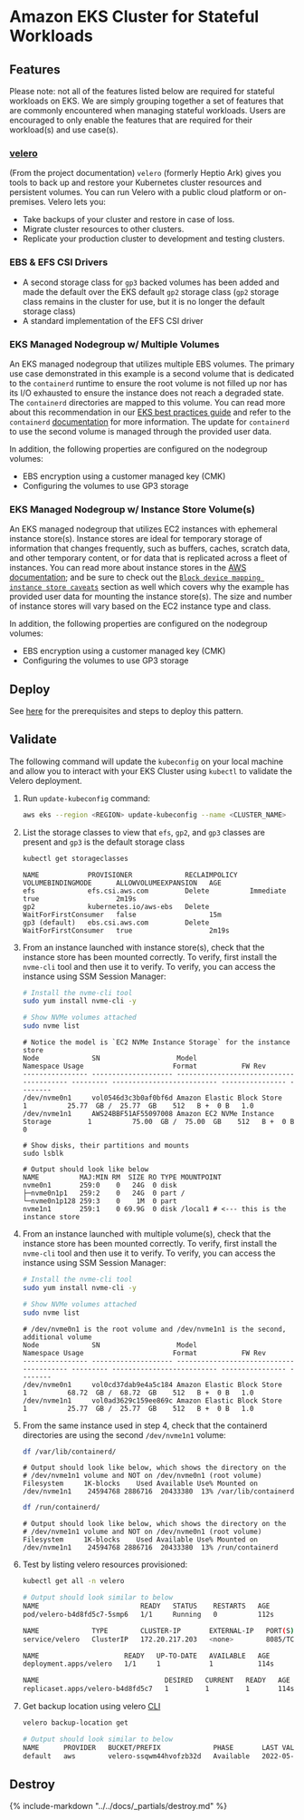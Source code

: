 # Amazon EKS Cluster for Stateful Workloads

## Features

Please note: not all of the features listed below are required for stateful workloads on EKS. We are simply grouping together a set of features that are commonly encountered when managing stateful workloads. Users are encouraged to only enable the features that are required for their workload(s) and use case(s).

### [velero](https://github.com/vmware-tanzu/velero)

(From the project documentation)
`velero` (formerly Heptio Ark) gives you tools to back up and restore your Kubernetes cluster resources and persistent volumes. You can run Velero with a public cloud platform or on-premises. Velero lets you:

- Take backups of your cluster and restore in case of loss.
- Migrate cluster resources to other clusters.
- Replicate your production cluster to development and testing clusters.

### EBS & EFS CSI Drivers

- A second storage class for `gp3` backed volumes has been added and made the default over the EKS default `gp2` storage class (`gp2` storage class remains in the cluster for use, but it is no longer the default storage class)
- A standard implementation of the EFS CSI driver

### EKS Managed Nodegroup w/ Multiple Volumes

An EKS managed nodegroup that utilizes multiple EBS volumes. The primary use case demonstrated in this example is a second volume that is dedicated to the `containerd` runtime to ensure the root volume is not filled up nor has its I/O exhausted to ensure the instance does not reach a degraded state. The `containerd` directories are mapped to this volume. You can read more about this recommendation in our [EKS best practices guide](https://aws.github.io/aws-eks-best-practices/scalability/docs/data-plane/#use-multiple-ebs-volumes-for-containers) and refer to the `containerd` [documentation](https://github.com/containerd/containerd/blob/main/docs/ops.md#base-configuration) for more information. The update for `containerd` to use the second volume is managed through the provided user data.

In addition, the following properties are configured on the nodegroup volumes:

- EBS encryption using a customer managed key (CMK)
- Configuring the volumes to use GP3 storage

### EKS Managed Nodegroup w/ Instance Store Volume(s)

An EKS managed nodegroup that utilizes EC2 instances with ephemeral instance store(s). Instance stores are ideal for temporary storage of information that changes frequently, such as buffers, caches, scratch data, and other temporary content, or for data that is replicated across a fleet of instances. You can read more about instance stores in the [AWS documentation](https://docs.aws.amazon.com/AWSEC2/latest/UserGuide/InstanceStorage.html); and be sure to check out the [`Block device mapping instance store caveats`](https://docs.aws.amazon.com/AWSEC2/latest/UserGuide/block-device-mapping-concepts.html#instance-block-device-mapping) section as well which covers why the example has provided user data for mounting the instance store(s). The size and number of instance stores will vary based on the EC2 instance type and class.

In addition, the following properties are configured on the nodegroup volumes:

- EBS encryption using a customer managed key (CMK)
- Configuring the volumes to use GP3 storage

## Deploy

See [here](https://aws-ia.github.io/terraform-aws-eks-blueprints/getting-started/#prerequisites) for the prerequisites and steps to deploy this pattern.

## Validate

The following command will update the `kubeconfig` on your local machine and allow you to interact with your EKS Cluster using `kubectl` to validate the Velero deployment.

1. Run `update-kubeconfig` command:

    ```bash
    aws eks --region <REGION> update-kubeconfig --name <CLUSTER_NAME>
    ```

2. List the storage classes to view that `efs`, `gp2`, and `gp3` classes are present and `gp3` is the default storage class

    ```sh
    kubectl get storageclasses
    ```

    ```text
    NAME            PROVISIONER             RECLAIMPOLICY   VOLUMEBINDINGMODE      ALLOWVOLUMEEXPANSION   AGE
    efs             efs.csi.aws.com         Delete          Immediate              true                   2m19s
    gp2             kubernetes.io/aws-ebs   Delete          WaitForFirstConsumer   false                  15m
    gp3 (default)   ebs.csi.aws.com         Delete          WaitForFirstConsumer   true                   2m19s
    ```

3. From an instance launched with instance store(s), check that the instance store has been mounted correctly. To verify, first install the `nvme-cli` tool and then use it to verify. To verify, you can access the instance using SSM Session Manager:

    ```sh
    # Install the nvme-cli tool
    sudo yum install nvme-cli -y

    # Show NVMe volumes attached
    sudo nvme list
    ```

    ```text
    # Notice the model is `EC2 NVMe Instance Storage` for the instance store
    Node             SN                   Model                                    Namespace Usage                      Format           FW Rev
    ---------------- -------------------- ---------------------------------------- --------- -------------------------- ---------------- --------
    /dev/nvme0n1     vol0546d3c3b0af0bf6d Amazon Elastic Block Store               1          25.77  GB /  25.77  GB    512   B +  0 B   1.0
    /dev/nvme1n1     AWS24BBF51AF55097008 Amazon EC2 NVMe Instance Storage         1          75.00  GB /  75.00  GB    512   B +  0 B   0

    # Show disks, their partitions and mounts
    sudo lsblk

    # Output should look like below
    NAME          MAJ:MIN RM  SIZE RO TYPE MOUNTPOINT
    nvme0n1       259:0    0   24G  0 disk
    ├─nvme0n1p1   259:2    0   24G  0 part /
    └─nvme0n1p128 259:3    0    1M  0 part
    nvme1n1       259:1    0 69.9G  0 disk /local1 # <--- this is the instance store
    ```

4. From an instance launched with multiple volume(s), check that the instance store has been mounted correctly. To verify, first install the `nvme-cli` tool and then use it to verify. To verify, you can access the instance using SSM Session Manager:

    ```sh
    # Install the nvme-cli tool
    sudo yum install nvme-cli -y

    # Show NVMe volumes attached
    sudo nvme list
    ```

    ```text
    # /dev/nvme0n1 is the root volume and /dev/nvme1n1 is the second, additional volume
    Node             SN                   Model                                    Namespace Usage                      Format           FW Rev
    ---------------- -------------------- ---------------------------------------- --------- -------------------------- ---------------- --------
    /dev/nvme0n1     vol0cd37dab9e4a5c184 Amazon Elastic Block Store               1          68.72  GB /  68.72  GB    512   B +  0 B   1.0
    /dev/nvme1n1     vol0ad3629c159ee869c Amazon Elastic Block Store               1          25.77  GB /  25.77  GB    512   B +  0 B   1.0
    ```

5. From the same instance used in step 4, check that the containerd directories are using the second `/dev/nvme1n1` volume:

    ```sh
    df /var/lib/containerd/
    ```

    ```text
    # Output should look like below, which shows the directory on the
    # /dev/nvme1n1 volume and NOT on /dev/nvme0n1 (root volume)
    Filesystem     1K-blocks    Used Available Use% Mounted on
    /dev/nvme1n1    24594768 2886716  20433380  13% /var/lib/containerd
    ```

    ```sh
    df /run/containerd/
    ```

    ```text
    # Output should look like below, which shows the directory on the
    # /dev/nvme1n1 volume and NOT on /dev/nvme0n1 (root volume)
    Filesystem     1K-blocks    Used Available Use% Mounted on
    /dev/nvme1n1    24594768 2886716  20433380  13% /run/containerd
    ```

6. Test by listing velero resources provisioned:

    ```bash
    kubectl get all -n velero

    # Output should look similar to below
    NAME                         READY   STATUS    RESTARTS   AGE
    pod/velero-b4d8fd5c7-5smp6   1/1     Running   0          112s

    NAME             TYPE        CLUSTER-IP       EXTERNAL-IP   PORT(S)    AGE
    service/velero   ClusterIP   172.20.217.203   <none>        8085/TCP   114s

    NAME                     READY   UP-TO-DATE   AVAILABLE   AGE
    deployment.apps/velero   1/1     1            1           114s

    NAME                               DESIRED   CURRENT   READY   AGE
    replicaset.apps/velero-b4d8fd5c7   1         1         1       114s
    ```

7. Get backup location using velero [CLI](https://velero.io/docs/v1.8/basic-install/#install-the-cli)

    ```bash
    velero backup-location get

    # Output should look similar to below
    NAME      PROVIDER   BUCKET/PREFIX             PHASE       LAST VALIDATED                  ACCESS MODE   DEFAULT
    default   aws        velero-ssqwm44hvofzb32d   Available   2022-05-22 10:53:26 -0400 EDT   ReadWrite     true
    ```

## Destroy

{%
   include-markdown "../../docs/_partials/destroy.md"
%}